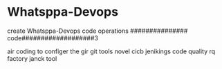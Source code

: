# Whatsppa-Devops
create Whatsppa-Devops code operations 
############### code###################3

air coding to configer the gir git tools
novel
cicb
jenikings
code quality
rq factory
janck tool
